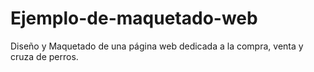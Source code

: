 # Ejemplo-de-maquetado-web
Diseño y Maquetado de una página web dedicada a la compra, venta y cruza de perros.
